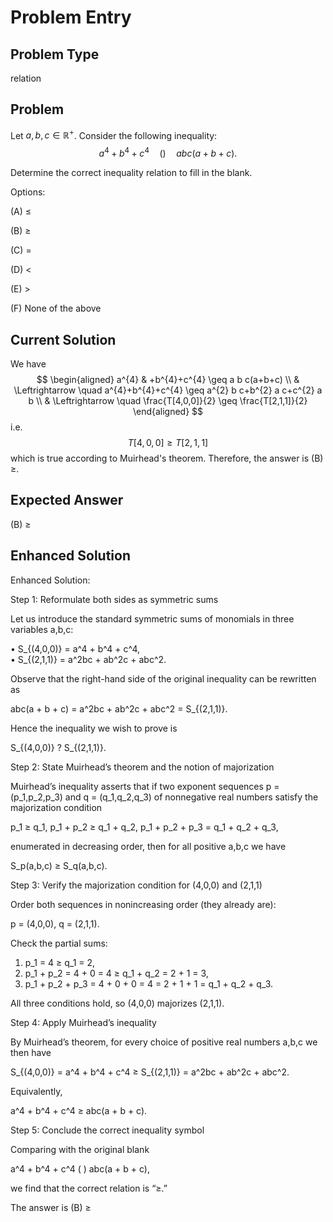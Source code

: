 # Problem Entry

## Problem Type
relation

## Problem
Let $a, b, c \in \mathbb{R}^{+}$. Consider the following inequality:
$$
a^{4}+b^{4}+c^{4} \quad () \quad a b c(a+b+c) .
$$

Determine the correct inequality relation to fill in the blank.

Options:

(A) $\leq$ 

(B) $\geq$

(C) $=$ 

(D) $<$

(E) $>$

(F) None of the above

## Current Solution
We have
$$
\begin{aligned}
a^{4} & +b^{4}+c^{4} \geq a b c(a+b+c) \\
& \Leftrightarrow \quad a^{4}+b^{4}+c^{4} \geq a^{2} b c+b^{2} a c+c^{2} a b \\
& \Leftrightarrow \quad \frac{T[4,0,0]}{2} \geq \frac{T[2,1,1]}{2}
\end{aligned}
$$
i.e.
$$
T[4,0,0] \geq T[2,1,1]
$$
which is true according to Muirhead's theorem. Therefore, the answer is (B) $\geq$.

## Expected Answer
(B) $\geq$

## Enhanced Solution
Enhanced Solution:

Step 1: Reformulate both sides as symmetric sums

Let us introduce the standard symmetric sums of monomials in three variables a,b,c:

• S_{(4,0,0)} = a^4 + b^4 + c^4,  
• S_{(2,1,1)} = a^2bc + ab^2c + abc^2.  

Observe that the right-hand side of the original inequality can be rewritten as

 abc(a + b + c) 
 = a^2bc + ab^2c + abc^2 
 = S_{(2,1,1)}.

Hence the inequality we wish to prove is

  S_{(4,0,0)}   ?   S_{(2,1,1)}.  

Step 2: State Muirhead’s theorem and the notion of majorization

Muirhead’s inequality asserts that if two exponent sequences p = (p_1,p_2,p_3) and q = (q_1,q_2,q_3) of nonnegative real numbers satisfy the majorization condition

  p_1 ≥ q_1,
  p_1 + p_2 ≥ q_1 + q_2,
  p_1 + p_2 + p_3 = q_1 + q_2 + q_3,

enumerated in decreasing order, then for all positive a,b,c we have

  S_p(a,b,c) ≥ S_q(a,b,c).

Step 3: Verify the majorization condition for (4,0,0) and (2,1,1)

Order both sequences in nonincreasing order (they already are):

 p = (4,0,0),
 q = (2,1,1).

Check the partial sums:

 1. p_1 = 4 ≥ q_1 = 2,  
 2. p_1 + p_2 = 4 + 0 = 4 ≥ q_1 + q_2 = 2 + 1 = 3,  
 3. p_1 + p_2 + p_3 = 4 + 0 + 0 = 4 = 2 + 1 + 1 = q_1 + q_2 + q_3.

All three conditions hold, so (4,0,0) majorizes (2,1,1).

Step 4: Apply Muirhead’s inequality

By Muirhead’s theorem, for every choice of positive real numbers a,b,c we then have

  S_{(4,0,0)} = a^4 + b^4 + c^4   ≥   S_{(2,1,1)} = a^2bc + ab^2c + abc^2.

Equivalently,

  a^4 + b^4 + c^4   ≥   abc(a + b + c).

Step 5: Conclude the correct inequality symbol

Comparing with the original blank

  a^4 + b^4 + c^4   (  )   abc(a + b + c),

we find that the correct relation is “≥.”  

The answer is (B) ≥
